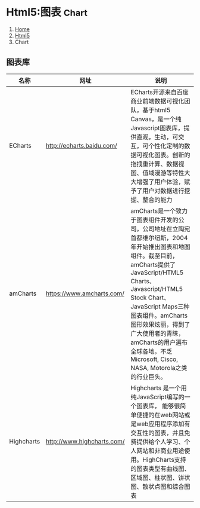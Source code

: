 # <span class="fa fa-html5" aria-hidden="true"></span> Html5:图表 <small>Chart</small>

<ol class="breadcrumb"><li><a href="/">Home</a></li><li><a href="/html5/overview.md">Html5</a></li><li class="active">Chart</li></ol>

## 图表库
|名称|网址|说明|
|------|------|------|
|ECharts|http://echarts.baidu.com/|ECharts开源来自百度商业前端数据可视化团队，基于html5 Canvas，是一个纯Javascript图表库，提供直观，生动，可交互，可个性化定制的数据可视化图表。创新的拖拽重计算、数据视图、值域漫游等特性大大增强了用户体验，赋予了用户对数据进行挖掘、整合的能力|
|amCharts|https://www.amcharts.com/|amCharts是一个致力于图表组件开发的公司，公司地址在立陶宛首都维尔纽斯，2004年开始推出图表和地图组件。截至目前，amCharts提供了JavaScript/HTML5 Charts、Javascript/HTML5 Stock Chart、JavaScript Maps三种图表组件。amCharts图形效果炫丽，得到了广大使用者的青睐，amCharts的用户遍布全球各地，不乏Microsoft, Cisco, NASA, Motorola之类的行业巨头。|
|Highcharts|http://www.highcharts.com/|Highcharts 是一个用纯JavaScript编写的一个图表库， 能够很简单便捷的在web网站或是web应用程序添加有交互性的图表，并且免费提供给个人学习、个人网站和非商业用途使用。HighCharts支持的图表类型有曲线图、区域图、柱状图、饼状图、散状点图和综合图表|
